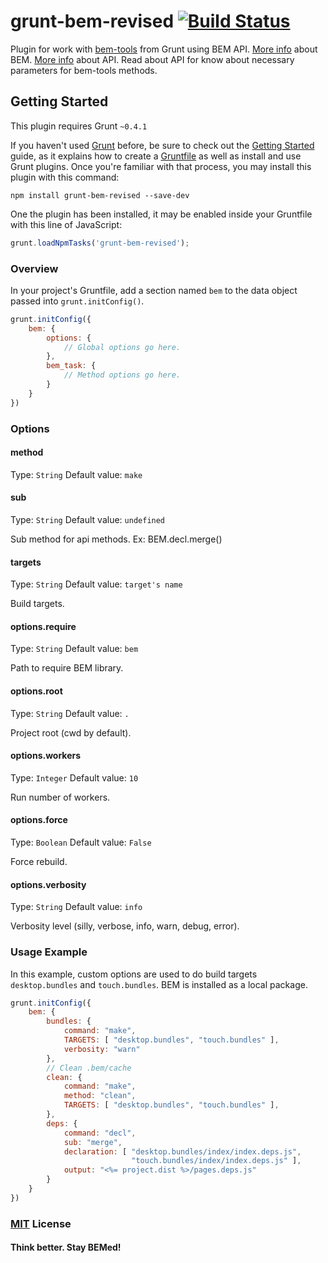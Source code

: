 # grunt-bem-revised [![Build Status](https://travis-ci.org/eprev/grunt-bem.png)](https://travis-ci.org/eprev/grunt-bem)

Plugin for work with [bem-tools](https://github.com/bem/bem-tools) from Grunt using BEM API.
[More info](http://bem.info/) about BEM. [More info](http://bem.info/tools/bem/bem-tools/api/) about API.
Read about API for know about necessary parameters for bem-tools methods.

## Getting Started

This plugin requires Grunt `~0.4.1`

If you haven't used [Grunt](http://gruntjs.com/) before, be sure to check out the [Getting Started](http://gruntjs.com/getting-started) guide, as it explains how to create a [Gruntfile](http://gruntjs.com/sample-gruntfile) as well as install and use Grunt plugins. Once you're familiar with that process, you may install this plugin with this command:

```shell
npm install grunt-bem-revised --save-dev
```

One the plugin has been installed, it may be enabled inside your Gruntfile with this line of JavaScript:

```js
grunt.loadNpmTasks('grunt-bem-revised');
```

### Overview

In your project's Gruntfile, add a section named `bem` to the data object passed into `grunt.initConfig()`.

```js
grunt.initConfig({
    bem: {
        options: {
            // Global options go here.
        },
        bem_task: {
            // Method options go here.
        }
    }
})
```

### Options

#### method

Type: `String`
Default value: `make`

#### sub

Type: `String`
Default value: `undefined`

Sub method for api methods. Ex: BEM.decl.merge()

#### targets

Type: `String`
Default value: `target's name`

Build targets.

#### options.require

Type: `String`
Default value: `bem`

Path to require BEM library.

#### options.root

Type: `String`
Default value: `.`

Project root (cwd by default).

#### options.workers

Type: `Integer`
Default value: `10`

Run number of workers.

#### options.force

Type: `Boolean`
Default value: `False`

Force rebuild.

#### options.verbosity

Type: `String`
Default value: `info`

Verbosity level (silly, verbose, info, warn, debug, error).

### Usage Example

In this example, custom options are used to do build targets `desktop.bundles` and `touch.bundles`. BEM is installed as a local package.

```js
grunt.initConfig({
    bem: {
        bundles: {
            command: "make",
            TARGETS: [ "desktop.bundles", "touch.bundles" ],
            verbosity: "warn"
        },
        // Clean .bem/cache
        clean: {
            command: "make",
            method: "clean",
            TARGETS: [ "desktop.bundles", "touch.bundles" ],
        },
        deps: {
            command: "decl",
            sub: "merge",
            declaration: [ "desktop.bundles/index/index.deps.js",
                           "touch.bundles/index/index.deps.js" ],
            output: "<%= project.dist %>/pages.deps.js"
        }
    }
})
```

### [MIT](http://en.wikipedia.org/wiki/MIT_License) License

#### Think better. Stay BEMed!